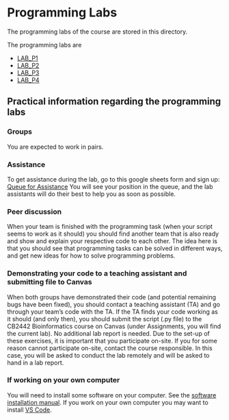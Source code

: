 # Programming Labs

The programming labs of the course are stored in this directory.

The programming labs are

* [LAB_P1](p1/)
* [LAB_P2](p2/)
* [LAB_P3](p3/)
* [LAB_P4](p4/)

## Practical information regarding the programming labs

### Groups

You are expected to work in pairs.

### Assistance
To get assistance during the lab, go to this google sheets form and sign up: [Queue for Assistance](https://queue.csc.kth.se/Queue/CB2442) You will see your position in the queue, and the lab assistants will do their best to help you as soon as possible.

### Peer discussion

When your team is finished with the programming task (when your script seems to work as it should) you should find another team that is also ready and show and explain your respective code to each other. The idea here is that you should see that programming tasks can be solved in different ways, and get new ideas for how to solve programming problems.

### Demonstrating your code to a teaching assistant and submitting file to Canvas

When both groups have demonstrated their code (and potential remaining bugs have been fixed), you should contact a teaching assistant (TA) and go through your team’s code with the TA. If the TA finds your code working as it should (and only then), you should submit the script (.py file) to the CB2442 Bioinformatics course on Canvas (under Assignments, you will find the current lab). No additional lab report is needed. Due to the set-up of these exercises, it is important that you participate on-site. If you for some reason cannot participate on-site, contact the course responsible. In this case, you will be asked to conduct the lab remotely and will be asked to hand in a lab report.

### If working on your own computer
You will need to install some software on your computer. See the [software installation manual](./software_installation_manual.md).
If you work on your own computer you may want to install [VS Code](https://code.visualstudio.com/Download).
